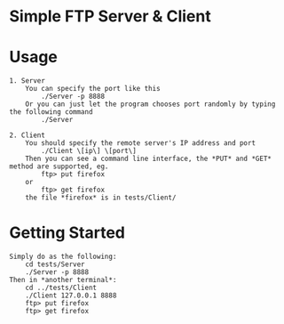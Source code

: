Simple FTP Server & Client
==========================
# Usage
    1. Server
        You can specify the port like this
            ./Server -p 8888
        Or you can just let the program chooses port randomly by typing the following command
            ./Server

    2. Client
        You should specify the remote server's IP address and port
            ./Client \[ip\] \[port\]
        Then you can see a command line interface, the *PUT* and *GET* method are supported, eg.
            ftp> put firefox
        or
            ftp> get firefox
        the file *firefox* is in tests/Client/

# Getting Started
    Simply do as the following:
        cd tests/Server
        ./Server -p 8888
    Then in *another terminal*:
        cd ../tests/Client
        ./Client 127.0.0.1 8888
        ftp> put firefox
        ftp> get firefox
    
